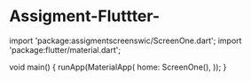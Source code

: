 # Assigment-Fluttter-
import 'package:assigmentscreenswic/ScreenOne.dart';
import 'package:flutter/material.dart';

void main() {
  runApp(MaterialApp(
    home: ScreenOne(),
  ));
}

